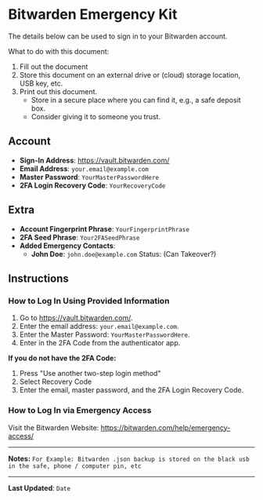 # Bitwarden Emergency Kit

The details below can be used to sign in to your Bitwarden account.

What to do with this document:
1. Fill out the document
2. Store this document on an external drive or (cloud) storage location, USB key, etc.
3. Print out this document.
    - Store in a secure place where you can find it, e.g., a safe deposit box.
    - Consider giving it to someone you trust. 

## Account

- **Sign-In Address**: https://vault.bitwarden.com/
- **Email Address**: `your.email@example.com`
- **Master Password**: `YourMasterPasswordHere`
- **2FA Login Recovery Code**: `YourRecoveryCode`

## Extra

- **Account Fingerprint Phrase**: `YourFingerprintPhrase`
- **2FA Seed Phrase**: `Your2FASeedPhrase`
- **Added Emergency Contacts**:
    - **John Doe**: `john.doe@example.com` Status: (Can Takeover?)

## Instructions

### How to Log In Using Provided Information

1. Go to https://vault.bitwarden.com/.
2. Enter the email address: `your.email@example.com`.
3. Enter the Master Password: `YourMasterPasswordHere`.
4. Enter in the 2FA Code from the authenticator app.
   
**If you do not have the 2FA Code:**

1. Press "Use another two-step login method"
2. Select Recovery Code
3. Enter the email, master password, and the 2FA Login Recovery Code.
   
### How to Log In via Emergency Access

Visit the Bitwarden Website: https://bitwarden.com/help/emergency-access/

---

**Notes:** `For Example: Bitwarden .json backup is stored on the black usb in the safe, phone / computer pin, etc`

---

**Last Updated**: `Date`
